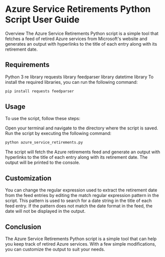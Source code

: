 # Azure Service Retirements Python Script User Guide
Overview
The Azure Service Retirements Python script is a simple tool that fetches a feed of retired Azure services from Microsoft's website and generates an output with hyperlinks to the title of each entry along with its retirement date.

## Requirements
Python 3
re library
requests library
feedparser library
datetime library
To install the required libraries, you can run the following command:

```python
pip install requests feedparser
```

## Usage
To use the script, follow these steps:

Open your terminal and navigate to the directory where the script is saved.
Run the script by executing the following command:

``` python
python azure_service_retirements.py
```
The script will fetch the Azure retirements feed and generate an output with hyperlinks to the title of each entry along with its retirement date. The output will be printed to the console.

## Customization
You can change the regular expression used to extract the retirement date from the feed entries by editing the match regular expression pattern in the script. This pattern is used to search for a date string in the title of each feed entry. If the pattern does not match the date format in the feed, the date will not be displayed in the output.

## Conclusion
The Azure Service Retirements Python script is a simple tool that can help you keep track of retired Azure services. With a few simple modifications, you can customize the output to suit your needs.
